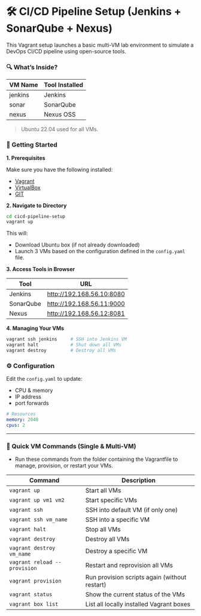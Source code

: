 # 🛠️ CI/CD Pipeline Setup (Jenkins + SonarQube + Nexus)

This Vagrant setup launches a basic multi-VM lab environment to simulate a DevOps CI/CD pipeline using open-source tools.

### 🔍 What’s Inside?

| VM Name   | Tool Installed |
|-----------|----------------|
| jenkins   | Jenkins        |
| sonar     | SonarQube      |
| nexus     | Nexus OSS      |

> Ubuntu 22.04 used for all VMs.


### 🚀 Getting Started

**1. Prerequisites**

Make sure you have the following installed:

- [Vagrant](https://www.vagrantup.com/downloads)
- [VirtualBox](https://www.virtualbox.org/wiki/Downloads)
- [GIT](https://git-scm.com/downloads)



**2. Navigate to Directory**

```bash
cd cicd-pipeline-setup
vagrant up
```

This will:
- Download Ubuntu box (if not already downloaded)
- Launch 3 VMs based on the configuration defined in the `config.yaml` file.



**3. Access Tools in Browser**

| Tool      | URL                               |
| --------- | ----------------------------------|
| Jenkins   | http://192.168.56.10:8080         |
| SonarQube | http://192.168.56.11:9000         |
| Nexus     | http://192.168.56.12:8081         |


**4. Managing Your VMs**

```sh
vagrant ssh jenkins     # SSH into Jenkins VM
vagrant halt            # Shut down all VMs
vagrant destroy         # Destroy all VMs
```

### ⚙️ Configuration

Edit the `config.yaml` to update:
- CPU & memory
- IP address
- port forwards

```yml
# Resources
memory: 2048
cpus: 2
```

---

### 📁 Quick VM Commands (Single & Multi-VM)

- Run these commands from the folder containing the Vagrantfile to manage, provision, or restart your VMs.

| Command                      | Description                                   |
| ---------------------------- | --------------------------------------------- |
| `vagrant up`                 | Start all VMs                                 |
| `vagrant up vm1 vm2`         | Start specific VMs                            |
| `vagrant ssh`                | SSH into default VM (if only one)             |
| `vagrant ssh vm_name`        | SSH into a specific VM                        |
| `vagrant halt`               | Stop all VMs                                  |
| `vagrant destroy`            | Destroy all VMs                               |
| `vagrant destroy vm_name`    | Destroy a specific VM                         |
| `vagrant reload --provision` | Restart and reprovision all VMs               |
| `vagrant provision`          | Run provision scripts again (without restart) |
| `vagrant status`             | Show the current status of the VMs            |
| `vagrant box list`           | List all locally installed Vagrant boxes      |
